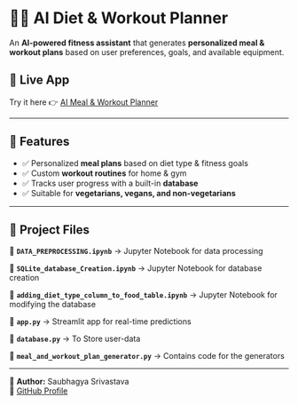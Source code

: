 # 🥗💪 AI Diet & Workout Planner

An **AI-powered fitness assistant** that generates **personalized meal & workout plans** based on user preferences, goals, and available equipment.

## 🚀 Live App  
Try it here 👉 [AI Meal & Workout Planner](https://ai-meal-and-workout-planner-jgkqrpampgisnjfskpjttz.streamlit.app/)

---

## 🔹 Features
- ✅ Personalized **meal plans** based on diet type & fitness goals  
- ✅ Custom **workout routines** for home & gym  
- ✅ Tracks user progress with a built-in **database**  
- ✅ Suitable for **vegetarians, vegans, and non-vegetarians**  

---
## 📂 **Project Files**  
📌 **`DATA_PREPROCESSING.ipynb`** → Jupyter Notebook for data processing

📌 **`SQLite_database_Creation.ipynb`** → Jupyter Notebook for database creation 

📌 **`adding_diet_type_column_to_food_table.ipynb`** → Jupyter Notebook for modifying the database

📌 **`app.py`** → Streamlit app for real-time predictions  

📌 **`database.py`** → To Store user-data  

📌 **`meal_and_workout_plan_generator.py`** → Contains code for the generators  

---

📌 **Author:** Saubhagya Srivastava  
🔗 [GitHub Profile](https://github.com/Saubhagya49) 
